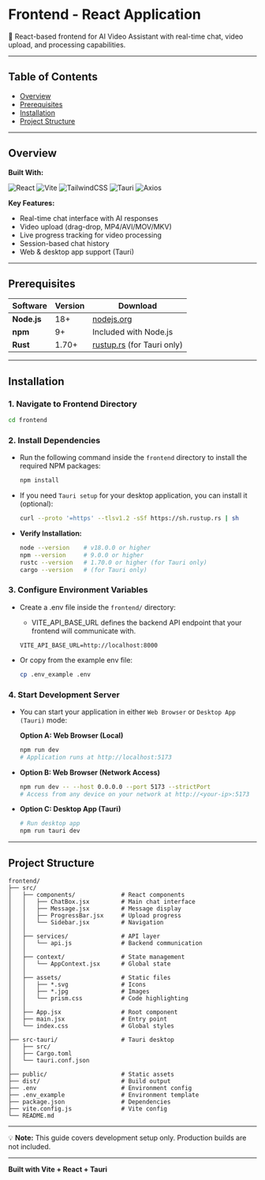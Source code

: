 # Frontend - React Application

💬 React-based frontend for AI Video Assistant with real-time chat, video upload, and processing capabilities.

---

## Table of Contents

- [Overview](#overview)
- [Prerequisites](#prerequisites)
- [Installation](#installation)
- [Project Structure](#project-structure)

---

## Overview

**Built With:**

![React](https://img.shields.io/badge/React-20232A?style=for-the-badge&logo=react&logoColor=61DAFB)
![Vite](https://img.shields.io/badge/Vite-646CFF?style=for-the-badge&logo=vite&logoColor=FFD62E)
![TailwindCSS](https://img.shields.io/badge/Tailwind_CSS-38B2AC?style=for-the-badge&logo=tailwind-css&logoColor=white)
![Tauri](https://img.shields.io/badge/Tauri-FFC131?style=for-the-badge&logo=tauri&logoColor=white)
![Axios](https://img.shields.io/badge/Axios-5A29E4?style=for-the-badge&logo=axios&logoColor=white)

**Key Features:**
- Real-time chat interface with AI responses
- Video upload (drag-drop, MP4/AVI/MOV/MKV)
- Live progress tracking for video processing
- Session-based chat history
- Web & desktop app support (Tauri)

---

## Prerequisites

| Software | Version | Download |
|----------|---------|----------|
| **Node.js** | 18+ | [nodejs.org](https://nodejs.org/) |
| **npm** | 9+ | Included with Node.js |
| **Rust** | 1.70+ | [rustup.rs](https://rustup.rs/) (for Tauri only) |

---

## Installation

### 1. Navigate to Frontend Directory

```bash
cd frontend
```

### 2. Install Dependencies

- Run the following command inside the `frontend` directory to install the required NPM packages:
    ```bash
    npm install
    ```

- If you need `Tauri setup` for your desktop application, you can install it (optional):
    ```bash
    curl --proto '=https' --tlsv1.2 -sSf https://sh.rustup.rs | sh
    ```

- **Verify Installation:**
    ```bash
    node --version    # v18.0.0 or higher
    npm --version     # 9.0.0 or higher
    rustc --version   # 1.70.0 or higher (for Tauri only)
    cargo --version   # (for Tauri only)
    ```

### 3. Configure Environment Variables

- Create a .env file inside the `frontend/` directory:
    - VITE_API_BASE_URL defines the backend API endpoint that your frontend will communicate with.
    ```env
    VITE_API_BASE_URL=http://localhost:8000
    ```

- Or copy from the example env file:
    ```bash
    cp .env_example .env
    ```

### 4. Start Development Server

- You can start your application in either `Web Browser` or `Desktop App (Tauri)` mode:

    **Option A: Web Browser (Local)**
    ```bash
    npm run dev
    # Application runs at http://localhost:5173
    ```

- **Option B: Web Browser (Network Access)**
    ```bash
    npm run dev -- --host 0.0.0.0 --port 5173 --strictPort
    # Access from any device on your network at http://<your-ip>:5173
    ```

- **Option C: Desktop App (Tauri)**
    ```bash
    # Run desktop app
    npm run tauri dev
    ```
---

## Project Structure

```
frontend/
├── src/
│   ├── components/             # React components
│   │   ├── ChatBox.jsx         # Main chat interface
│   │   ├── Message.jsx         # Message display
│   │   ├── ProgressBar.jsx     # Upload progress
│   │   └── Sidebar.jsx         # Navigation
│   │
│   ├── services/               # API layer
│   │   └── api.js              # Backend communication
│   │
│   ├── context/                # State management
│   │   └── AppContext.jsx      # Global state
│   │
│   ├── assets/                 # Static files
│   │   ├── *.svg               # Icons
│   │   ├── *.jpg               # Images
│   │   └── prism.css           # Code highlighting
│   │
│   ├── App.jsx                 # Root component
│   ├── main.jsx                # Entry point
│   └── index.css               # Global styles
│
├── src-tauri/                  # Tauri desktop
│   ├── src/
│   ├── Cargo.toml
│   └── tauri.conf.json
│
├── public/                     # Static assets
├── dist/                       # Build output
├── .env                        # Environment config
├── .env_example                # Environment template
├── package.json                # Dependencies
├── vite.config.js              # Vite config
└── README.md
```
---

💡 **Note:** This guide covers development setup only. Production builds are not included.

---

**Built with Vite + React + Tauri**